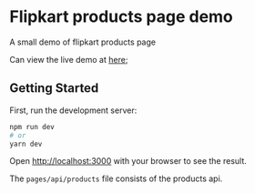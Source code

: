 # Flipkart products page demo

A small demo of flipkart products page

Can view the live demo at [here](https://flipkart-demo.vercel.app/);

## Getting Started

First, run the development server:

```bash
npm run dev
# or
yarn dev
```

Open [http://localhost:3000](http://localhost:3000) with your browser to see the result.

The `pages/api/products` file consists of the products api.

